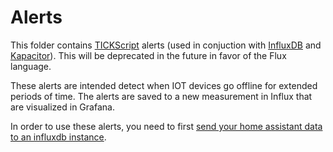 # Alerts
This folder contains [TICKScript](https://docs.influxdata.com/kapacitor/v1.6/tick/) alerts (used in conjuction with [InfluxDB](https://www.influxdata.com/time-series-platform/influxdb/) and [Kapacitor](https://www.influxdata.com/time-series-platform/kapacitor/)). This will be deprecated in the future in favor of the Flux language.

These alerts are intended detect when IOT devices go offline for extended periods of time. The alerts are saved to a new measurement in Influx that are visualized in Grafana.

In order to use these alerts, you need to first [send your home assistant data to an influxdb instance](https://www.home-assistant.io/integrations/influxdb/).